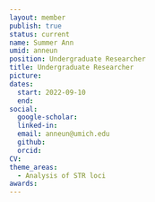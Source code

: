 ```yaml
---
layout: member
publish: true
status: current
name: Summer Ann
umid: anneun
position: Undergraduate Researcher
title: Undergraduate Researcher 
picture: 
dates:
  start: 2022-09-10
  end: 
social: 
  google-scholar: 
  linked-in: 
  email: anneun@umich.edu
  github:
  orcid:
CV: 
theme_areas:
  - Analysis of STR loci
awards:
---
```


